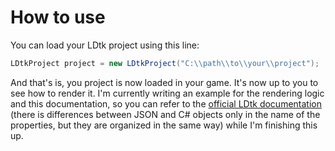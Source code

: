 # How to use

You can load your LDtk project using this line:
```cs
LDtkProject project = new LDtkProject("C:\\path\\to\\your\\project");
```

And that's is, you project is now loaded in your game. It's now up to you to see how to render it.
I'm currently writing an example for the rendering logic and this documentation, so you can refer to the [official LDtk documentation](https://ldtk.io/docs/game-dev/json-overview/) (there is differences between JSON and C# objects only in the name of the properties, but they are organized in the same way) while I'm finishing this up.